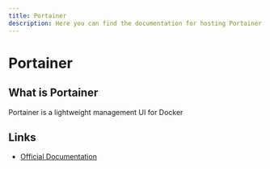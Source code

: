 ```yaml
---
title: Portainer
description: Here you can find the documentation for hosting Portainer with Coolify.
---
```


# Portainer

## What is Portainer

Portainer is a lightweight management UI for Docker

## Links

- [Official Documentation](https://docs.portainer.io?utm_source=coolify.io)
